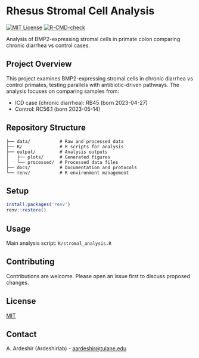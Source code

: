 # Rhesus Stromal Cell Analysis

[![MIT License](https://img.shields.io/badge/License-MIT-green.svg)](https://choosealicense.com/licenses/mit/)
[![R-CMD-check](https://github.com/ArdeshirLab/stromal-analysis-rhesus/workflows/R-CMD-check/badge.svg)](https://github.com/ArdeshirLab/stromal-analysis-rhesus/actions)

Analysis of BMP2-expressing stromal cells in primate colon comparing chronic diarrhea vs control cases.

## Project Overview

This project examines BMP2-expressing stromal cells in chronic diarrhea vs control primates, testing parallels with antibiotic-driven pathways. The analysis focuses on comparing samples from:
- ICD case (chronic diarrhea): RB45 (born 2023-04-27)
- Control: RC56.1 (born 2023-05-14)

## Repository Structure
```
├── data/           # Raw and processed data
├── R/              # R scripts for analysis
├── output/         # Analysis outputs
│   ├── plots/      # Generated figures
│   └── processed/  # Processed data files
├── docs/           # Documentation and protocols
└── renv/           # R environment management
```

## Setup

```R
install.packages('renv')
renv::restore()
```

## Usage

Main analysis script: `R/stromal_analysis.R`

## Contributing

Contributions are welcome. Please open an issue first to discuss proposed changes.

## License

[MIT](https://choosealicense.com/licenses/mit/)

## Contact

A. Ardeshir (Ardeshirlab) - aardeshir@tulane.edu